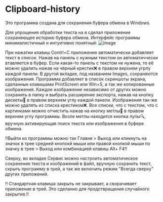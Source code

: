 # Clipboard-history
Это программа создана для сохранения буфера обмена в Windows.

Для упрощения обработки текста на я сделал приложение сохраняющее историю буфера обмена.
Интерфейс программы минималистичный и интуитивно понятный:
![image](https://github.com/Apilot16/Clipboard-history/assets/126118661/7dd00167-ff7c-4d77-9918-0036c9490f60)

При нажатии клавиш Contrl+C приложение автоматически добавляет текст в список.
Нажав на панель с нужным текстом он автоматиччески втавляется в буфер.
Если какая-то панель с текстом не нужена, то её можно удалить нажав на чёрный крестик❌ в правом верхнем угрлу каждой панели.
В другой вкладке, под названием Images, сохраняются изображения. Программа добавляет в список скриншоты экрана, сделанные клавишами PrintScreen или Win+S, а так же копированные изображения. Каждое изображение независимо от других можно сохранить в папку и выбрать расширение экспорта, нажав на кнопку дискеты💾 в правом верхнем углу каждой панели.
Изображения так-же можно удалять из списка крестиком❌.
Все списки, что с текстом, что с картинками можно отчистить нажав на кнопку метлы🧹 в правом верхнем углу программы.
Возле метлы находится кнопка лупы🔍, вручную активирующая поиск текста или изображения в буфере обмена.

‼Выйти из программы можно так Главня > Выход или кликнуть на значок в трее средней кнопокй мыши или правой кнопкой мыши по значку в трее > Выход или комбинацией клавиш Alt+ F4‼

Сверху, во вкладке Сервис можно настроить автоматическое сохранение текста и изображений в файл, вручную сохранить текст, скрыть программу в трей, а так же включить режим "Всегда сверху" других приложений.

‼ Стандартная клавиша закрыть не закрывает, а сворачивает приложение в трей. Это сделанно для продотвращения случайного закрытия.‼

